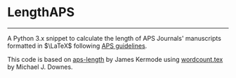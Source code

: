 # LengthAPS
---

A Python 3.x snippet to calculate the length of APS Journals' manuscripts formatted in $\LaTeX$ following [APS guidelines](http://journals.aps.org/authors/length-guide).

This code is based on [aps-length](https://github.com/jameskermode/aps-length) by James Kermode using [wordcount.tex](http://ctan.org/tex-archive/macros/latex/contrib/wordcount) by Michael J. Downes.


